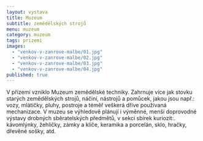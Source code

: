 ```yaml
---
layout: vystava
title: Muzeum
subtitle: zemědělských strojů
menu: muzeum
category: muzeum
tags: prizemi
images:
  - "venkov-v-zanrove-malbe/01.jpg"
  - "venkov-v-zanrove-malbe/02.jpg"
  - "venkov-v-zanrove-malbe/03.jpg"
  - "venkov-v-zanrove-malbe/04.jpg"
published: true
---
```


V přízemí vzniklo Muzeum zemědělské techniky. Zahrnuje více jak stovku starých zemědělských strojů, náčiní, nástrojů a pomůcek, jakou jsou např.: vozy, mlátičky, pluhy, postroje a téměř veškerá dříve používaná mechanizace.
  V muzeu se výhledově plánují i výměnné, menší doprovodné výstavy drobných sběratelských předmětů, v  sekci sbírek kuriozit:. kávomlýnky, žehličky, zámky a klíče, keramika a porcelán, sklo, hračky, dřevěné sošky, atd.